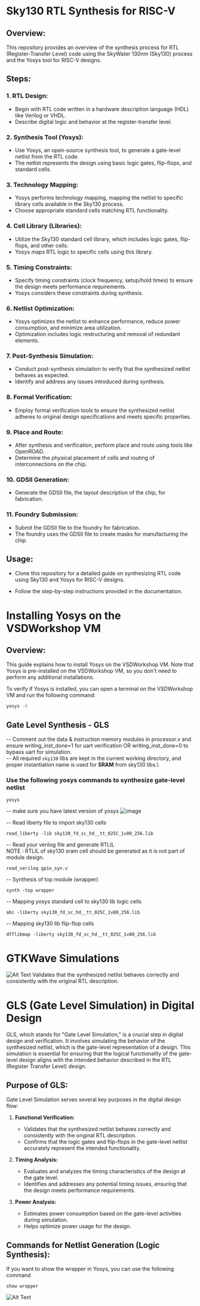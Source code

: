 # Sky130 RTL Synthesis for RISC-V 

## Overview:

This repository provides an overview of the synthesis process for RTL (Register-Transfer Level) code using the SkyWater 130nm (Sky130) process and the Yosys tool for RISC-V designs.

## Steps:

### 1. RTL Design:

- Begin with RTL code written in a hardware description language (HDL) like Verilog or VHDL.
- Describe digital logic and behavior at the register-transfer level.

### 2. Synthesis Tool (Yosys):

- Use Yosys, an open-source synthesis tool, to generate a gate-level netlist from the RTL code.
- The netlist represents the design using basic logic gates, flip-flops, and standard cells.

### 3. Technology Mapping:

- Yosys performs technology mapping, mapping the netlist to specific library cells available in the Sky130 process.
- Choose appropriate standard cells matching RTL functionality.

### 4. Cell Library (Libraries):

- Utilize the Sky130 standard cell library, which includes logic gates, flip-flops, and other cells.
- Yosys maps RTL logic to specific cells using this library.

### 5. Timing Constraints:

- Specify timing constraints (clock frequency, setup/hold times) to ensure the design meets performance requirements.
- Yosys considers these constraints during synthesis.

### 6. Netlist Optimization:

- Yosys optimizes the netlist to enhance performance, reduce power consumption, and minimize area utilization.
- Optimization includes logic restructuring and removal of redundant elements.

### 7. Post-Synthesis Simulation:

- Conduct post-synthesis simulation to verify that the synthesized netlist behaves as expected.
- Identify and address any issues introduced during synthesis.

### 8. Formal Verification:

- Employ formal verification tools to ensure the synthesized netlist adheres to original design specifications and meets specific properties.

### 9. Place and Route:

- After synthesis and verification, perform place and route using tools like OpenROAD.
- Determine the physical placement of cells and routing of interconnections on the chip.

### 10. GDSII Generation:

- Generate the GDSII file, the layout description of the chip, for fabrication.

### 11. Foundry Submission:

- Submit the GDSII file to the foundry for fabrication.
- The foundry uses the GDSII file to create masks for manufacturing the chip.

## Usage:

- Clone this repository for a detailed guide on synthesizing RTL code using Sky130 and Yosys for RISC-V designs.

- Follow the step-by-step instructions provided in the documentation.



# Installing Yosys on the VSDWorkshop VM

## Overview:

This guide explains how to install Yosys on the VSDWorkshop VM. Note that Yosys is pre-installed on the VSDWorkshop VM, so you don't need to perform any additional installations.

To verify if Yosys is installed, you can open a terminal on the VSDWorkshop VM and run the following command:

```bash
yosys -h

```

## Gate Level Synthesis - GLS
-- Comment out the data & instruction memory modules in processor.v and ensure writing_inst_done=1 for uart verification OR writing_inst_done=0 to bypass uart for simulation.\
-- All required ```sky130``` libs are kept in the current working directory, and proper instantiation name is used for **SRAM** from sky130 libs.\

### Use the following yosys commands to synthesize gate-level netlist
```
yosys
```
--  make sure you have latest version of yosys 
![image](https://github.com/AbrarShaikh/RISC-V-Design/assets/34272376/91d27273-68d3-435e-8872-c7faede5b003)

-- Read liberty file to import sky130 cells
```
read_liberty -lib sky130_fd_sc_hd__tt_025C_1v80_256.lib
```
-- Read your verilog file and generate RTLIL\
NOTE : RTLIL of sky130 sram cell should be generated as it is not part of module design.
```
read_verilog gpio_syn.v
```


-- Synthesis of top module (wrapper)
```
synth -top wrapper
```


-- Mapping yosys standard cell to sky130 lib logic cells
```
abc -liberty sky130_fd_sc_hd__tt_025C_1v80_256.lib
```


-- Mapping sky130 lib flip-flop cells
```
dfflibmap -liberty sky130_fd_sc_hd__tt_025C_1v80_256.lib
```


# GTKWave Simulations

![Alt Text](1A.jpeg)
Validates that the synthesized netlist behaves correctly and consistently with the original RTL description.



# GLS (Gate Level Simulation) in Digital Design

GLS, which stands for "Gate Level Simulation," is a crucial step in digital design and verification. It involves simulating the behavior of the synthesized netlist, which is the gate-level representation of a design. This simulation is essential for ensuring that the logical functionality of the gate-level design aligns with the intended behavior described in the RTL (Register Transfer Level) design.

## Purpose of GLS:

Gate Level Simulation serves several key purposes in the digital design flow:

1. **Functional Verification:**
   - Validates that the synthesized netlist behaves correctly and consistently with the original RTL description.
   - Confirms that the logic gates and flip-flops in the gate-level netlist accurately represent the intended functionality.

2. **Timing Analysis:**
   - Evaluates and analyzes the timing characteristics of the design at the gate level.
   - Identifies and addresses any potential timing issues, ensuring that the design meets performance requirements.

3. **Power Analysis:**
   - Estimates power consumption based on the gate-level activities during simulation.
   - Helps optimize power usage for the design.

## Commands for Netlist Generation (Logic Synthesis):

If you want to show the wrapper in Yosys, you can use the following command

```
show wrapper

```

![Alt Text](1B.png) 


